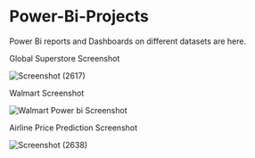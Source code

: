 # Power-Bi-Projects
Power Bi reports and Dashboards on different datasets are here.

Global Superstore Screenshot

![Screenshot (2617)](https://user-images.githubusercontent.com/111626329/213458882-d0e93708-f597-4e24-b962-5b7ec58e9d4f.png)

Walmart Screenshot

![Walmart Power bi Screenshot](https://user-images.githubusercontent.com/111626329/213458594-30ee0f27-a709-4326-bb72-a34e546368f3.png)

Airline Price Prediction Screenshot

![Screenshot (2638)](https://user-images.githubusercontent.com/111626329/213930066-ae98d890-e8b0-4b87-9125-da1a2f287992.png)
